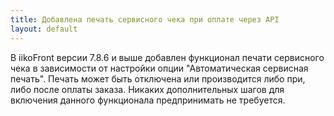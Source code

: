 ```yaml
---
title: Добавлена печать сервисного чека при оплате через API 
layout: default
---
```

	
В iikoFront версии 7.8.6 и выше добавлен функционал печати сервисного чека в зависимости от настройки опции "Автоматическая сервисная печать".
Печать может быть отключена или производится либо при, либо после оплаты заказа.
Никаких дополнительных шагов для включения данного функционала предпринимать не требуется. 